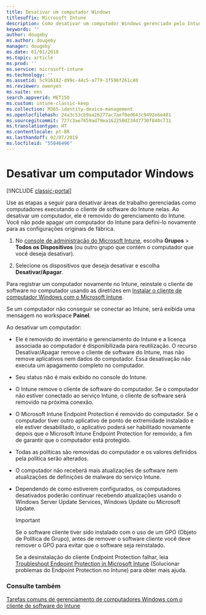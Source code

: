 ```yaml
---
title: Desativar um computador Windows
titlesuffix: Microsoft Intune
description: Como desativar um computador Windows gerenciado pelo Intune.
keywords: ''
author: dougeby
ms.author: dougeby
manager: dougeby
ms.date: 01/01/2018
ms.topic: article
ms.prod: ''
ms.service: microsoft-intune
ms.technology: ''
ms.assetid: 5c916182-d99c-44c5-a779-3f596f261c40
ms.reviewer: owenyen
ms.suite: ems
search.appverid: MET150
ms.custom: intune-classic-keep
ms.collection: M365-identity-device-management
ms.openlocfilehash: 24a3c53cb9aa26277ac7aef0ed643c9492e6e401
ms.sourcegitcommit: 727c3ae7659ad79ea162250d234d7730f840c731
ms.translationtype: HT
ms.contentlocale: pt-BR
ms.lasthandoff: 02/07/2019
ms.locfileid: "55846496"
---
```

# <a name="retire-a-windows-pc"></a>Desativar um computador Windows

[!INCLUDE [classic-portal](includes/classic-portal.md)]

Use as etapas a seguir para desativar áreas de trabalho gerenciadas como computadores executando o cliente de software do Intune nelas. Ao desativar um computador, ele é removido do gerenciamento do Intune. Você não pode apagar um computador do Intune para defini-lo novamente para as configurações originais de fábrica.

1.  No [console de administração do Microsoft Intune](https://manage.microsoft.com/), escolha **Grupos** &gt; **Todos os Dispositivos** (ou outro grupo que contém o computador que você deseja desativar).

2.  Selecione os dispositivos que deseja desativar e escolha **Desativar/Apagar**.

Para registrar um computador novamente no Intune, reinstale o cliente de software no computador usando as diretrizes em [Instalar o cliente de computador Windows com o Microsoft Intune](install-the-windows-pc-client-with-microsoft-intune.md).

Se um computador não conseguir se conectar ao Intune, será exibida uma mensagem no workspace **Painel**.

Ao desativar um computador:

-   Ele é removido do inventário e gerenciamento do Intune e a licença associada ao computador é disponibilizada para reutilização. O recurso Desativar/Apagar remove o cliente de software do Intune, mas não remove aplicativos nem dados do computador. Essa desativação não executa um apagamento completo no computador.

-   Seu status não é mais exibido no console do Intune.

-   O Intune remove o cliente de software do computador. Se o computador não estiver conectado ao serviço Intune, o cliente de software será removido na próxima conexão.

-   O Microsoft Intune Endpoint Protection é removido do computador. Se o computador tiver outro aplicativo de ponto de extremidade instalado e ele estiver desabilitado, o aplicativo poderá ser habilitado novamente depois que o Microsoft Intune Endpoint Protection for removido, a fim de garantir que o computador está protegido.

-   Todas as políticas são removidas do computador e os valores definidos pela política serão alterados.

-   O computador não receberá mais atualizações de software nem atualizações de definições de malware do serviço Intune.

-   Dependendo de como estiverem configurados, os computadores desativados poderão continuar recebendo atualizações usando o Windows Server Update Services, Windows Update ou Microsoft Update.

    > [!IMPORTANT]
    > Se o software cliente tiver sido instalado com o uso de um GPO (Objeto de Política de Grupo), antes de remover o software cliente você deve remover o GPO para evitar que o software seja reinstalado.

    Se a desinstalação do cliente Endpoint Protection falhar, leia [Troubleshoot Endpoint Protection in Microsoft Intune](/intune/troubleshoot-endpoint-protection-in-microsoft-intune) (Solucionar problemas do Endpoint Protection no Intune) para obter mais ajuda.

### <a name="see-also"></a>Consulte também

[Tarefas comuns de gerenciamento de computadores Windows com o cliente de software do Intune](common-windows-pc-management-tasks-with-the-microsoft-intune-computer-client.md)
